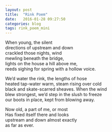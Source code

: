 ```yaml
---
layout: post
title:  "Rink Poem"
date:   2016-01-28 09:27:50
categories: blog
tags: rink_poem_mini
---
```

When young, the silent  
directions of upstream and down  
crackled those nights, wind  
mewling beneath the bridge,  
lights on the house a hill above me,  
reeds sighing for spring with a hollow voice.  
   
We’d water the rink, the lengths of hose  
heated tap-water warm, steam rising over cold  
black and skate-scarred sheaves.  When the wind  
blew strongest, we’d step in the slush to freeze  
our boots in place, kept from blowing away.  
    
Now old, a part of me, or most  
Has fixed itself there and looks  
upstream and down almost exactly  
as far as ever.  
